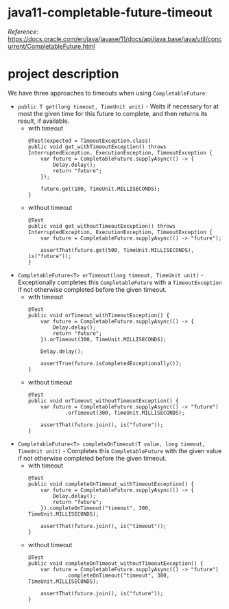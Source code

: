 # java11-completable-future-timeout
_Reference_: https://docs.oracle.com/en/java/javase/11/docs/api/java.base/java/util/concurrent/CompletableFuture.html

# project description
We have three approaches to timeouts when using 
`CompletableFuture`:
* `public T get(long timeout, TimeUnit unit)` - 
Waits if necessary for at most the given time for this 
future to complete, and then returns its result, if available.
    * with timeout
        ```
        @Test(expected = TimeoutException.class)
        public void get_withTimeoutException() throws InterruptedException, ExecutionException, TimeoutException {
            var future = CompletableFuture.supplyAsync(() -> {
                Delay.delay();
                return "future";
            });
    
            future.get(100, TimeUnit.MILLISECONDS);
        }
        ```
    * without timeout
        ```
        @Test
        public void get_withoutTimeoutException() throws InterruptedException, ExecutionException, TimeoutException {
            var future = CompletableFuture.supplyAsync(() -> "future");
        
            assertThat(future.get(500, TimeUnit.MILLISECONDS), is("future"));
        }
        ```
* `CompletableFuture<T>	orTimeout​(long timeout, TimeUnit unit)` -
Exceptionally completes this `CompletableFuture` with a `TimeoutException` 
if not otherwise completed before the given timeout.
    * with timeout
        ```
        @Test
        public void orTimeout_withTimeoutException() {
            var future = CompletableFuture.supplyAsync(() -> {
                Delay.delay();
                return "future";
            }).orTimeout(300, TimeUnit.MILLISECONDS);
            
            Delay.delay();
            
            assertTrue(future.isCompletedExceptionally());
        }
        ```
    * without timeout
        ```
        @Test
        public void orTimeout_withoutTimeoutException() {
            var future = CompletableFuture.supplyAsync(() -> "future")
                    .orTimeout(300, TimeUnit.MILLISECONDS);
        
            assertThat(future.join(), is("future"));
        }
        ```
* `CompletableFuture<T> completeOnTimeout​(T value, long timeout, TimeUnit unit)` - 
Completes this `CompletableFuture` with the given value if not otherwise 
completed before the given timeout.
    * with timeout
        ```
        @Test
        public void completeOnTimeout_withTimeoutException() {
            var future = CompletableFuture.supplyAsync(() -> {
                Delay.delay();
                return "future";
            }).completeOnTimeout("timeout", 300, TimeUnit.MILLISECONDS);
        
            assertThat(future.join(), is("timeout"));
        }
        ```
    * without timeout
        ```
        @Test
        public void completeOnTimeout_withoutTimeoutException() {
            var future = CompletableFuture.supplyAsync(() -> "future")
                    .completeOnTimeout("timeout", 300, TimeUnit.MILLISECONDS);
        
            assertThat(future.join(), is("future"));
        }
        ```
